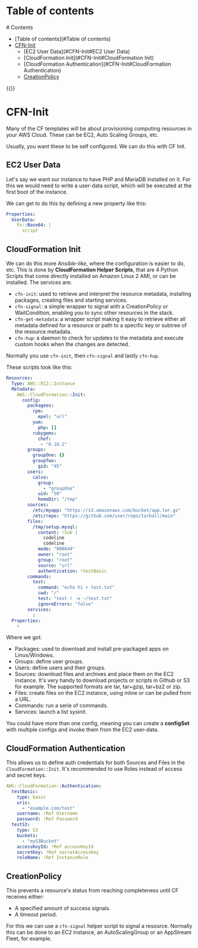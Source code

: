 # Table of contents
<div class='hidden'>
# Contents

- [Table of contents](#Table of contents)
- [CFN-Init](#CFN-Init)
  - [EC2 User Data](#CFN-Init#EC2 User Data)
  - [CloudFormation Init](#CFN-Init#CloudFormation Init)
  - [CloudFormation Authentication](#CFN-Init#CloudFormation Authentication)
  - [CreationPolicy](#CFN-Init#CreationPolicy)

</div>
{{<toc>}}

# CFN-Init

Many of the CF templates will be about provisioning computing resources in your
AWS Cloud. These can be EC2, Auto Scaling Groups, etc.

Usually, you want these to be self configured. We can do this with CF Init.

## EC2 User Data

Let's say we want our instance to have PHP and MariaDB installed on it. For
this we would need to write a user-data script, which will be executed at the
first boot of the instance.

We can get to do this by defining a new property like this:

```YAML
Properties:
  UserData:
    Fn::Base64: |
      script
```

## CloudFormation Init

We can do this more *Ansible-like*, where the configuration is easier to do, etc.
This is done by **CloudFormation Helper Scripts**, that are 4 Python Scripts
that come directly installed on Amazon Linux 2 AMI, or can be installed. The
services are:

- `cfn-init`: used to retrieve and interpret the resource metadata, installing
  packages, creating files and starting services. 
- `cfn-signal`: a simple wrapper to signal with a CreationPolicy or
  WaitCondition, enabling you to sync other resources in the stack.
- `cfn-get-metadata`: a wrapper script making it easy to retrieve either all
  metadata defined for a resource or path to a specific key or subtree of the
  resource metadata.
- `cfn-hup`: a daemon to check for updates to the metadata and execute custom
  hooks when the changes are detected.
  
Normally you use `cfn-init`, then `cfn-signal` and lastly `cfn-hup`.

These scripts look like this:

```YAML
Resources:
  Type: AWS::EC2::Instance
  Metadata:
    AWS::CloudFormation::Init:
      config:
        packagees:
          rpm:
            epel: "url"
          yum:
            php: []
          rubygems:
            chef:
             - "0.10.2"
        groups:
          groupOne: {}
          groupTwo:
            gid: "45"
        users:
          calvo:
            group:
              - "groupOne"
            uid: "50"
            homeDir: "/tmp"
        sources:
          /etc/myapp: "https://s3.amazonaws.com/bucket/app.tar.gz"
          /etc/repo: "https://github.com/user/repo/tarball/main"
        files:
          /tmp/setup.mysql:
            content: !Sub |
              codeline
              codeline
            mode: "000644"
            owner: "root"
            group: "root"
            source: "url"
            authentication: !testBasic
        commands:
          test:
            command: "echo hi > test.txt"
            cwd: "/"
            test: "test ! -e ~/test.txt"
            ignoreErrors: "false"
        services:
          :
  Properties:
    :
```
  
Where we got:

- Packages: used to download and install pre-packaged apps on Linux/Windows.
- Groups: define user groups.
- Users: define users and their groups.
- Sources: download files and archives and place them on the EC2 instance. It's
  very handy to download projects or scripts in Github or S3 for example. The
  supported formats are tar, tar+gzip, tar+bz2 or zip.
- Files: create files on the EC2 instance, using inline or can be pulled from a
  URL.
- Commands: run a serie of commands.
- Services: launch a list sysinit.

You could have more than one config, meaning you can create a **configSet**
with multiple configs and invoke them from the EC2 user-data. 

## CloudFormation Authentication

This allows us to define auth credentials for both Sources and Files in the 
`CloudFormation::Init`. It's recommended to use Roles instead of access and
secret keys.

```YAML
AWS::CloudFormation::Authentication:
  testBasic:
    type: basic
    uris:
      - "example.com/test"
    username: !Ref Username
    password: !Ref Password
  testS3:
    type: S3
    buckets:
      - "myS3Bucket"
    accessKeyId: !Ref accessKeyId
    secretKey: !Ref secretAccessKey
    roleName: !Ref InstanceRole
```

## CreationPolicy

This prevents a resource's status from reaching completeness until CF receives
either:
- A specified amount of success signals.
- A timeout period.

For this we can use a `cfn-signal` helper script to signal a resource. Normally
this can be done to an EC2 instance, an AutoScalingGroup or an AppStream Fleet,
for example. 
